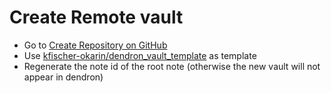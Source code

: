 
# Create Remote vault

- Go to [Create Repository on GitHub](https://github.com/new)
- Use [kfischer-okarin/dendron_vault_template](https://github.com/kfischer-okarin/dendron_vault_template) as template
- Regenerate the note id of the root note (otherwise the new vault will not appear in dendron)
